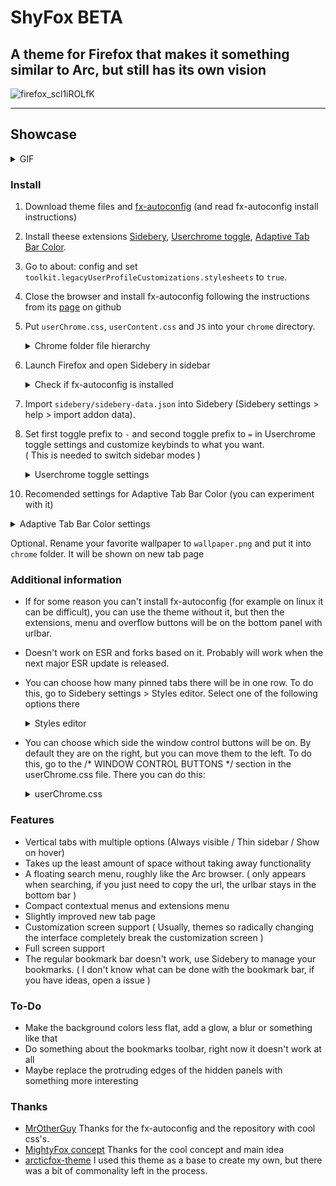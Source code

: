 # ShyFox   BETA
A theme for Firefox that makes it something similar to Arc, but still has its own vision
------
![firefox_scl1iROLfK](https://github.com/Naezr/ShyFox/assets/95460152/3a29beaa-bfa9-49f8-b38f-a1b2cc12f3b5)

------

## Showcase
<details><summary>GIF</summary>

Window
![window](https://github.com/Naezr/ShyFox/assets/95460152/0a9f24b1-de38-42b9-a842-dd6197d1147d)
Fullscreen
![fullscreen](https://github.com/Naezr/ShyFox/assets/95460152/1f71cd04-d2fe-40ce-932b-8f4691aa8a2c)

</details>

### Install

1. Download theme files and [fx-autoconfig](https://github.com/MrOtherGuy/fx-autoconfig) (and read fx-autoconfig install instructions)     
2. Install theese extensions [Sidebery](https://addons.mozilla.org/en-US/firefox/addon/sidebery), [Userchrome toggle](https://addons.mozilla.org/en-US/firefox/addon/userchrome-toggle), [Adaptive Tab Bar Color](https://addons.mozilla.org/en-US/firefox/addon/adaptive-tab-bar-colour).     
3. Go to about: config and set `toolkit.legacyUserProfileCustomizations.stylesheets` to `true`.      
4. Close the browser and install fx-autoconfig following the instructions from its [page](https://github.com/MrOtherGuy/fx-autoconfig) on github
5. Put `userChrome.css`, `userContent.css` and `JS` into your `chrome` directory.
    <details><summary>Chrome folder file hierarchy</summary>
           
         chrome        
         ├ JS     
         │ └ move-buttons.uc.js     
         ├ utils       
         │ └ important files for fx-autoconfig work     
         ├ userChrome.css
         └ userContent.css

        (You can delete `CSS` and `resources` folders because it just examples for fx-autoconfig developers. This folders don't used in this theme)

   </details>
7. Launch Firefox and open Sidebery in sidebar
    <details><summary>Check if fx-autoconfig is installed</summary>

    A new menu item appears       
    ![изображение](https://github.com/Naezr/ShyFox/assets/95460152/2d4ef84a-0b3a-4630-a8ee-069b66107edf)

    </details>
  
8. Import `sidebery/sidebery-data.json` into Sidebery (Sidebery settings > help > import addon data).
9. Set first toggle prefix to `-` and second toggle prefix to `=` in Userchrome toggle settings and customize keybinds to what you want.       
    ( This is needed to switch sidebar modes )      <details><summary>Userchrome toggle settings</summary> !![изображение](https://github.com/Naezr/ShyFox/assets/95460152/855f9f9f-ed1c-49a6-b3d5-ccdc1ee56cab)
 </details>     
 
10. Recomended settings for Adaptive Tab Bar Color (you can experiment with it)

<details><summary>Adaptive Tab Bar Color settings</summary>  
    
![изображение](https://github.com/Naezr/ShyFox/assets/95460152/657a3809-ba99-4ebb-87fd-536762621bf4)  </details>

Optional. Rename your favorite wallpaper to `wallpaper.png` and put it into `chrome` folder. It will be shown on new tab page

### Additional information     
 - If for some reason you can't install fx-autoconfig (for example on linux it can be difficult), you can use the theme without it, but then the extensions, menu and overflow buttons will be on the bottom panel with urlbar.
 - Doesn't work on ESR and forks based on it. Probably will work when the next major ESR update is released.
 - You can choose how many pinned tabs there will be in one row. To do this, go to Sidebery settings > Styles editor. Select one of the following options there
   <details><summary>Styles editor</summary>
   
   ![Без имени](https://github.com/Naezr/ShyFox/assets/95460152/8be41969-a83f-4f1d-a530-8cb7aa6e2c47)
   
   </details>
 - You can choose which side the window control buttons will be on. By default they are on the right, but you can move them to the left. To do this, go to the /* WINDOW CONTROL BUTTONS */ section in the userChrome.css file. There you can do this:    
   <details><summary>userChrome.css</summary>
   
   ![Без имеdasdни](https://github.com/Naezr/ShyFox/assets/95460152/b3840862-7d17-47c1-ba15-dbd931654fa5)
   
   </details>
 
### Features    

 - Vertical tabs with multiple options (Always visible / Thin sidebar / Show on hover)
 - Takes up the least amount of space without taking away functionality
 - A floating search menu, roughly like the Arc browser. ( only appears when searching, if you just need to copy the url, the urlbar stays in the bottom bar )
 - Compact contextual menus and extensions menu
 - Slightly improved new tab page
 - Customization screen support ( Usually, themes so radically changing the interface completely break the customization screen )
 - Full screen support
 - The regular bookmark bar doesn't work, use Sidebery to manage your bookmarks. ( I don't know what can be done with the bookmark bar, if you have ideas, open a issue ) 

### To-Do

 - Make the background colors less flat, add a glow, a blur or something like that
 - Do something about the bookmarks toolbar, right now it doesn't work at all
 - Maybe replace the protruding edges of the hidden panels with something more interesting

### Thanks

 - [MrOtherGuy](https://github.com/MrOtherGuy)   Thanks for the fx-autoconfig and the repository with cool css's.
 - [MightyFox concept](https://www.reddit.com/r/FirefoxCSS/comments/195n51c/mightyfox_an_idea_need_help_to_build_it_up/)    Thanks for the cool concept and main idea
 - [arcticfox-theme](https://github.com/sirlan-ff00ff/arcticfox-theme)     I used this theme as a base to create my own, but there was a bit of commonality left in the process.
